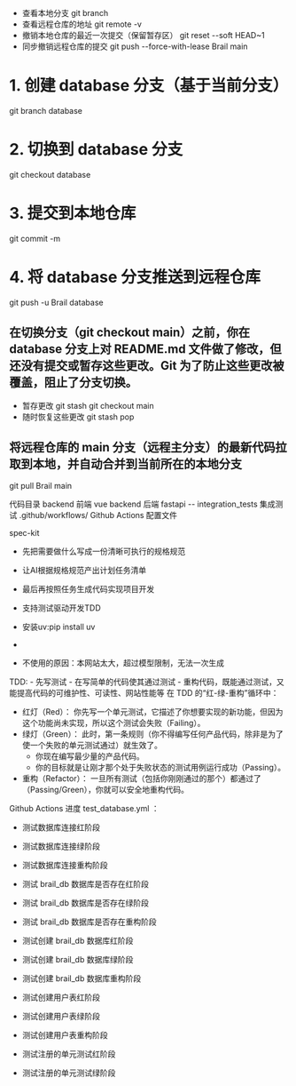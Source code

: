 - 查看本地分支
git branch 
- 查看远程仓库的地址
git remote -v
- 撤销本地仓库的最近一次提交（保留暂存区）
git reset --soft HEAD~1
- 同步撤销远程仓库的提交
git push --force-with-lease Brail main

# 1. 创建 database 分支（基于当前分支）
git branch database

# 2. 切换到 database 分支
git checkout database

# 3.  提交到本地仓库
git commit -m 

# 4. 将 database 分支推送到远程仓库
git push -u Brail database

## 在切换分支（git checkout main）之前，你在 database 分支上对 README.md 文件做了修改，但还没有提交或暂存这些更改。Git 为了防止这些更改被覆盖，阻止了分支切换。
- 暂存更改
git stash
git checkout main
- 随时恢复这些更改
git stash pop

## 将远程仓库的 main 分支（远程主分支）的最新代码拉取到本地，并自动合并到当前所在的本地分支
git pull Brail main


代码目录
backend 前端 vue
backend 后端 fastapi
-- integration_tests 集成测试
.github/workflows/ Github Actions 配置文件

spec-kit
- 先把需要做什么写成一份清晰可执行的规格规范
- 让AI根据规格规范产出计划任务清单
- 最后再按照任务生成代码实现项目开发
- 支持测试驱动开发TDD

- 安装uv:pip install uv
-
- 不使用的原因：本网站太大，超过模型限制，无法一次生成

TDD:
    - 先写测试
    - 在写简单的代码使其通过测试
    - 重构代码，既能通过测试，又能提高代码的可维护性、可读性、网站性能等
在 TDD 的“红-绿-重构”循环中：
- 红灯（Red）： 你先写一个单元测试，它描述了你想要实现的新功能，但因为这个功能尚未实现，所以这个测试会失败（Failing）。
- 绿灯（Green）： 此时，第一条规则（你不得编写任何产品代码，除非是为了使一个失败的单元测试通过）就生效了。
    - 你现在编写最少量的产品代码。
    - 你的目标就是让刚才那个处于失败状态的测试用例运行成功（Passing）。
- 重构（Refactor）： 一旦所有测试（包括你刚刚通过的那个）都通过了（Passing/Green），你就可以安全地重构代码。


Github Actions 进度
test_database.yml ：
- 测试数据库连接红阶段
- 测试数据库连接绿阶段
- 测试数据库连接重构阶段

- 测试 brail_db 数据库是否存在红阶段
- 测试 brail_db 数据库是否存在绿阶段
- 测试 brail_db 数据库是否存在重构阶段

- 测试创建 brail_db 数据库红阶段
- 测试创建 brail_db 数据库绿阶段
- 测试创建 brail_db 数据库重构阶段

- 测试创建用户表红阶段
- 测试创建用户表绿阶段
- 测试创建用户表重构阶段

- 测试注册的单元测试红阶段
- 测试注册的单元测试绿阶段
